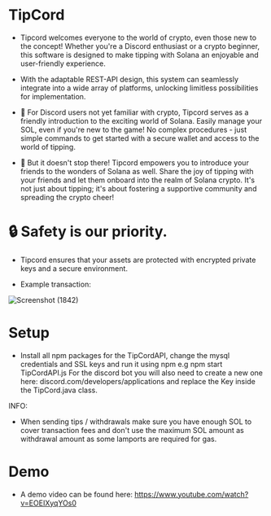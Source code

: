 # TipCord
- Tipcord welcomes everyone to the world of crypto, even those new to the concept! Whether you're a Discord enthusiast or a crypto beginner, this software is designed to make tipping with Solana an enjoyable and user-friendly experience.
- With the adaptable REST-API design, this system can seamlessly integrate into a wide array of platforms, unlocking limitless possibilities for implementation.

- 🎉 For Discord users not yet familiar with crypto, Tipcord serves as a friendly introduction to the exciting world of Solana. Easily manage your SOL, even if you're new to the game! No complex procedures - just simple commands to get started with a secure wallet and access to the world of tipping.

- 💫 But it doesn't stop there! Tipcord empowers you to introduce your friends to the wonders of Solana as well. Share the joy of tipping with your friends and let them onboard into the realm of Solana crypto. It's not just about tipping; it's about fostering a supportive community and spreading the crypto cheer!

# 🔒 Safety is our priority. 
- Tipcord ensures that your assets are protected with encrypted private keys and a secure environment.

- Example transaction: 

![Screenshot (1842)](https://github.com/nauriculus/TipCord/assets/24634581/1ad06f83-bd6b-487e-9981-efc457b9090d)

# Setup
- Install all npm packages for the TipCordAPI, change the mysql credentials and SSL keys and run it using npm e.g npm start TipCordAPI.js
For the discord bot you will also need to create a new one here: discord.com/developers/applications and replace the Key inside the TipCord.java class.

INFO: 
- When sending tips / withdrawals make sure you have enough SOL to cover transaction fees and don't use the maximum SOL amount as withdrawal amount as some lamports are required for gas. 

# Demo
- A demo video can be found here: https://www.youtube.com/watch?v=EOEIXyqYOs0
